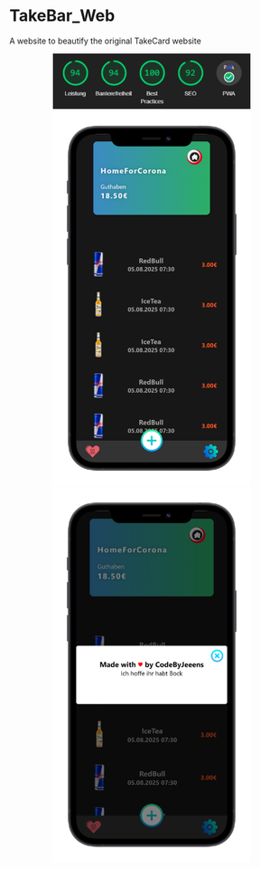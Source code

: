 # TakeBar_Web
 A website to beautify the original TakeCard website

<p align="center">
  <img src="assets/mockups/per.PNG" width="350">
  <img src="assets/mockups/app1_iphone12black_portrait.png" width="350">
  <img src="assets/mockups/app2_iphone12black_portrait.png" width="350">
</p>
